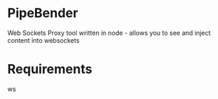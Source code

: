 # PipeBender
Web Sockets Proxy tool written in node - allows you to see and inject content into websockets

Requirements
============
ws



